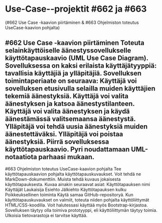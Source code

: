 # Use-Case--projektit #662 ja #663
(#662 Use Case -kaavion piirtäminen & #663 Ohjelmiston toteutus UseCase-kaavion pohjalta)

#662 Use Case -kaavion piirtäminen
Toteuta selainkäyttöiselle äänestyssovellukselle käyttötapauskaavio (UML Use Case Diagram).
Sovelluksessa on kaksi erilaista käyttäjätyyppiä: tavallisia käyttäjiä ja ylläpitäjiä. 
Sovelluksen toimintaperiaate on seuraava:
Käyttäjä voi sovelluksen etusivulla selailla muiden käyttäjien tekemiä äänestyksiä.
Käyttäjä voi valita äänestyksen ja katsoa äänestystilanteen.
Käyttäjä voi valita äänestyksen ja käydä äänestämässä valitsemaansa äänestystä.
Ylläpitäjä voi tehdä uusia äänestyksiä muiden äänestettäväksi.
Ylläpitäjä voi poistaa äänestyksiä.
Piirrä sovelluksessa käyttötapauskaavio. Pyri noudattamaan UML-notaatiota parhaasi mukaan. 
------
#663 Ohjelmiston toteutus UseCase-kaavion pohjalta 
Tee käyttötapauskaavion pohjalta käyttötapauskuvaukset. Voit tehdä ne MarkDown-dokumenttiin. Muista tehdä kuvaus jokaisesta käyttötapauksesta. Kuvaa ainakin seuraavat asiat:
Käyttötapauksen nimi
Käyttäjät
Laukaisija
Esiehto
Jälkiehto
Käyttötapauksen kulku
Poikkeuksellinen toiminta
Käytä samaa GitHub-repositoryä.
Kun käyttötapauskuvaukset on valmiit, toteuta niiden pohjalta käyttöliittymät HTML/CSS-koodilla. Voit halutessasi käyttää myös Bootstrap-kirjastoa. Sovelluksen täytyy olla toimiva prototyyppi, eli käyttöliittymän täytyy toimia. Ulkoisia tietovarastoja ei tarvitse käyttää.


